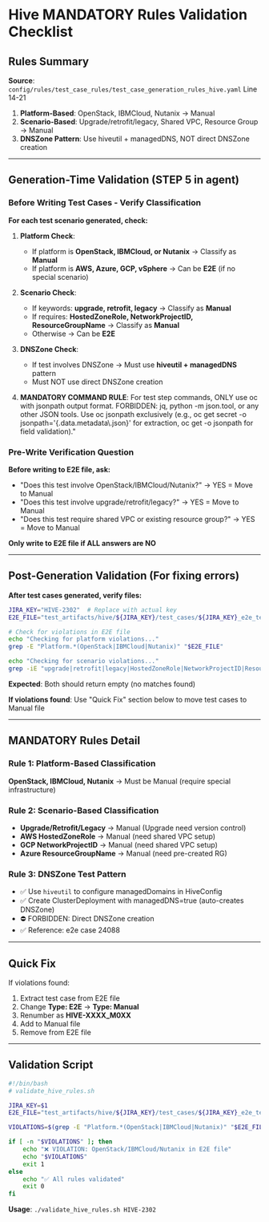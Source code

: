 # Hive MANDATORY Rules Validation Checklist

## Rules Summary
**Source**: `config/rules/test_case_rules/test_case_generation_rules_hive.yaml` Line 14-21

1. **Platform-Based**: OpenStack, IBMCloud, Nutanix → Manual
2. **Scenario-Based**: Upgrade/retrofit/legacy, Shared VPC, Resource Group → Manual  
3. **DNSZone Pattern**: Use hiveutil + managedDNS, NOT direct DNSZone creation

---

## Generation-Time Validation (STEP 5 in agent)

### Before Writing Test Cases - Verify Classification

**For each test scenario generated, check:**

1. **Platform Check**:
   - If platform is **OpenStack, IBMCloud, or Nutanix** → Classify as **Manual**
   - If platform is **AWS, Azure, GCP, vSphere** → Can be **E2E** (if no special scenario)

2. **Scenario Check**:
   - If keywords: **upgrade, retrofit, legacy** → Classify as **Manual**
   - If requires: **HostedZoneRole, NetworkProjectID, ResourceGroupName** → Classify as **Manual**
   - Otherwise → Can be **E2E**

3. **DNSZone Check**:
   - If test involves DNSZone → Must use **hiveutil + managedDNS** pattern
   - Must NOT use direct DNSZone creation

4. **MANDATORY COMMAND RULE**: For test step commands, ONLY use oc with jsonpath output format. FORBIDDEN: jq, python -m json.tool, or any other JSON tools. Use oc jsonpath exclusively (e.g., oc get secret -o jsonpath='{.data.metadata\\.json}' for extraction, oc get -o jsonpath for field validation)."


### Pre-Write Verification Question

**Before writing to E2E file, ask:**
- "Does this test involve OpenStack/IBMCloud/Nutanix?" → YES = Move to Manual
- "Does this test involve upgrade/retrofit/legacy?" → YES = Move to Manual
- "Does this test require shared VPC or existing resource group?" → YES = Move to Manual

**Only write to E2E file if ALL answers are NO**

---

## Post-Generation Validation (For fixing errors)

**After test cases generated, verify files:**

```bash
JIRA_KEY="HIVE-2302"  # Replace with actual key
E2E_FILE="test_artifacts/hive/${JIRA_KEY}/test_cases/${JIRA_KEY}_e2e_test_case.md"

# Check for violations in E2E file
echo "Checking for platform violations..."
grep -E "Platform.*(OpenStack|IBMCloud|Nutanix)" "$E2E_FILE"

echo "Checking for scenario violations..."
grep -iE "upgrade|retrofit|legacy|HostedZoneRole|NetworkProjectID|ResourceGroupName" "$E2E_FILE"
```

**Expected**: Both should return empty (no matches found)

**If violations found**: Use "Quick Fix" section below to move test cases to Manual file

---

## MANDATORY Rules Detail

### Rule 1: Platform-Based Classification
**OpenStack, IBMCloud, Nutanix** → Must be Manual (require special infrastructure)

### Rule 2: Scenario-Based Classification
- **Upgrade/Retrofit/Legacy** → Manual (Upgrade need version control)
- **AWS HostedZoneRole** → Manual (need shared VPC setup)
- **GCP NetworkProjectID** → Manual (need shared VPC setup)
- **Azure ResourceGroupName** → Manual (need pre-created RG)

### Rule 3: DNSZone Test Pattern
- ✅ Use `hiveutil` to configure managedDomains in HiveConfig
- ✅ Create ClusterDeployment with managedDNS=true (auto-creates DNSZone)
- ⛔ FORBIDDEN: Direct DNSZone creation
- ✅ Reference: e2e case 24088

---

## Quick Fix

If violations found:
1. Extract test case from E2E file
2. Change **Type: E2E** → **Type: Manual**
3. Renumber as **HIVE-XXXX_M0XX**
4. Add to Manual file
5. Remove from E2E file

---

## Validation Script

```bash
#!/bin/bash
# validate_hive_rules.sh

JIRA_KEY=$1
E2E_FILE="test_artifacts/hive/${JIRA_KEY}/test_cases/${JIRA_KEY}_e2e_test_case.md"

VIOLATIONS=$(grep -E "Platform.*(OpenStack|IBMCloud|Nutanix)" "$E2E_FILE" 2>/dev/null)

if [ -n "$VIOLATIONS" ]; then
    echo "❌ VIOLATION: OpenStack/IBMCloud/Nutanix in E2E file"
    echo "$VIOLATIONS"
    exit 1
else
    echo "✅ All rules validated"
    exit 0
fi
```

**Usage**: `./validate_hive_rules.sh HIVE-2302`

